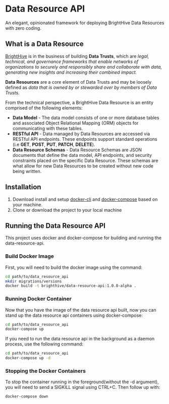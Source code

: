 # Data Resource API

An elegant, opinionated framework for deploying BrightHive Data Resources with zero coding.

## What is a Data Resource

[BrightHive](https://brighthive.io) is in the business of building **Data Trusts**, which are *legal, technical, and governance frameworks that enable networks of organizations to securely and responsibly share and collaborate with data, generating new insights and increasing their combined impact.*

**Data Resources** are a core element of Data Trusts and may be loosely defined as *data that is owned by or stewarded over by members of Data Trusts.*

From the technical perspective, a BrightHive Data Resource is an entity comprised of the following elements:

- **Data Model** - The data model consists of one or more database tables and associated Object Relational Mapping (ORM) objects for communicating with these tables.
- **RESTful API** - Data managed by Data Resources are accessed via RESTful API endpoints. These endpoints support standard operations (i.e **GET**, **POST**, **PUT**, **PATCH**, **DELETE**).
- **Data Resource Schemas** - Data Resource Schemas are JSON documents that define the data model, API endpoints, and security constraints placed on the specific Data Resource. These schemas are what allow for new Data Resources to be created without new code being written.


## Installation
1. Download install and setup [docker-cli](https://docs.docker.com/install/) and [docker-compose](https://docs.docker.com/compose/install/) based on your machine.
2. Clone or download the project to your local machine

## Running the Data Resource API
This project uses docker and docker-compose for building and running the data-resource-api.

### Build Docker Image
First, you will need to build the docker image using the command:
```bash
cd path/to/data_resource_api
mkdir migrations/versions
docker build -t brighthive/data-resource-api:1.0.0-alpha .
```
### Running Docker Container
Now that you have the image of the data resource api built, now you can stand up the data resource api containers using docker-compose:
```bash
cd path/to/data_resource_api
docker-compose up
```

If you need to run the data resource api in the background as a daemon process, use the following command:
```bash
cd path/to/data_resource_api
docker-compose up -d
```
### Stopping the Docker Containers
To stop the container running in the foreground(without the -d argument), you will need to send a SIGKILL signal using CTRL+C. Then follow up with:
```bash
docker-compose down
```

